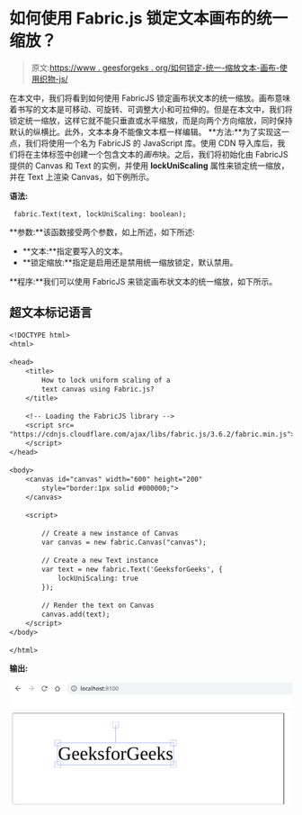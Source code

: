 # 如何使用 Fabric.js 锁定文本画布的统一缩放？

> 原文:[https://www . geesforgeks . org/如何锁定-统一-缩放文本-画布-使用织物-js/](https://www.geeksforgeeks.org/how-to-lock-uniform-scaling-of-a-text-canvas-using-fabric-js/)

在本文中，我们将看到如何使用 FabricJS 锁定画布状文本的统一缩放。画布意味着书写的文本是可移动、可旋转、可调整大小和可拉伸的。但是在本文中，我们将锁定统一缩放，这样它就不能只垂直或水平缩放，而是向两个方向缩放，同时保持默认的纵横比。此外，文本本身不能像文本框一样编辑。
**方法:**为了实现这一点，我们将使用一个名为 FabricJS 的 JavaScript 库。使用 CDN 导入库后，我们将在主体标签中创建一个包含文本的*画布*块。之后，我们将初始化由 FabricJS 提供的 Canvas 和 Text 的实例，并使用 **lockUniScaling** 属性来锁定统一缩放，并在 Text 上渲染 Canvas，如下例所示。

**语法:**

```
 fabric.Text(text, lockUniScaling: boolean); 
```

**参数:**该函数接受两个参数，如上所述，如下所述:

*   **文本:**指定要写入的文本。
*   **锁定缩放:**指定是启用还是禁用统一缩放锁定，默认禁用。

**程序:**我们可以使用 FabricJS 来锁定画布状文本的统一缩放，如下所示。

## 超文本标记语言

```
<!DOCTYPE html>
<html>

<head>
    <title>
        How to lock uniform scaling of a
        text canvas using Fabric.js?
    </title>

    <!-- Loading the FabricJS library -->
    <script src=
"https://cdnjs.cloudflare.com/ajax/libs/fabric.js/3.6.2/fabric.min.js">
    </script>
</head>

<body>
    <canvas id="canvas" width="600" height="200"
        style="border:1px solid #000000;">
    </canvas>

    <script>

        // Create a new instance of Canvas
        var canvas = new fabric.Canvas("canvas");

        // Create a new Text instance
        var text = new fabric.Text('GeeksforGeeks', {
            lockUniScaling: true
        });

        // Render the text on Canvas
        canvas.add(text);
    </script>
</body>

</html>
```

**输出:**

![](img/8132a28af366ee667588c11cf5588200.png)